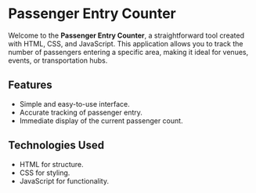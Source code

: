 # Passenger Entry Counter

Welcome to the **Passenger Entry Counter**, a straightforward tool created with HTML, CSS, and JavaScript. This application allows you to track the number of passengers entering a specific area, making it ideal for venues, events, or transportation hubs.

## Features

- Simple and easy-to-use interface.
- Accurate tracking of passenger entry.
- Immediate display of the current passenger count.

## Technologies Used

- HTML for structure.
- CSS for styling.
- JavaScript for functionality.
